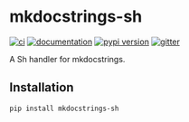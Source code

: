 # mkdocstrings-sh

[![ci](https://github.com/kamilcuk/mkdocstrings-sh/workflows/ci/badge.svg)](https://github.com/kamilcuk/mkdocstrings-sh/actions?query=workflow%3Aci)
[![documentation](https://img.shields.io/badge/docs-mkdocs-708FCC.svg?style=flat)](https://kamilcuk.github.io/mkdocstrings-sh/)
[![pypi version](https://img.shields.io/pypi/v/mkdocstrings-sh.svg)](https://pypi.org/project/mkdocstrings-sh/)
[![gitter](https://badges.gitter.im/join%20chat.svg)](https://app.gitter.im/#/room/#mkdocstrings-sh:gitter.im)

A Sh handler for mkdocstrings.

## Installation

```bash
pip install mkdocstrings-sh
```


